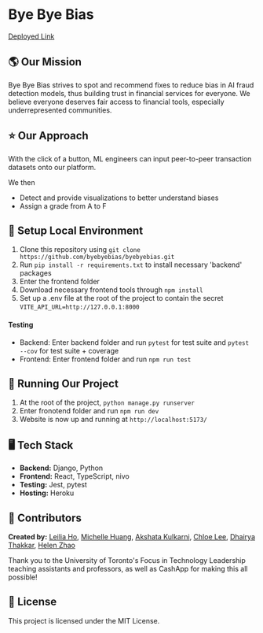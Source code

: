 # Bye Bye Bias

[Deployed Link](https://byebyebias.netlify.app/)

##  🌎 Our Mission   
Bye Bye Bias strives to spot and recommend fixes to reduce bias in AI fraud detection models, thus building trust in financial services for everyone. We believe everyone deserves fair access to financial tools, especially underrepresented communities. 

## ⭐️ Our Approach 
With the click of a button, ML engineers can input peer-to-peer transaction datasets onto our platform.

We then
- Detect and provide visualizations to better understand biases 
- Assign a grade from A to F

## 🧱 Setup Local Environment
1. Clone this repository using `git clone https://github.com/byebyebias/byebyebias.git`
2. Run `pip install -r requirements.txt` to install necessary 'backend' packages
3. Enter the frontend folder
4. Download necessary frontend tools through `npm install`
5. Set up a .env file at the root of the project to contain the secret `VITE_API_URL=http://127.0.0.1:8000`

#### Testing
- Backend: Enter backend folder and run `pytest` for test suite and `pytest --cov` for test suite + coverage
- Frontend: Enter frontend folder and run `npm run test`

##  🏃 Running Our Project
1. At the root of the project, `python manage.py runserver`
2. Enter fronotend folder and run `npm run dev`
3. Website is now up and running at `http://localhost:5173/`

## 🖥 Tech Stack  
- **Backend:** Django, Python
- **Frontend:** React, TypeScript, nivo
- **Testing:** Jest, pytest
- **Hosting:** Heroku

## 💜 Contributors
**Created by:** [Leilia Ho](https://github.com/aerymist), [Michelle Huang](https://github.com/1michhu1), [Akshata Kulkarni](https://github.com/aakshataa), [Chloe Lee](https://github.com/chloehylee), [Dhairya Thakkar](https://github.com/dhairya-t), [Helen Zhao](https://github.com/1zhaohel)

Thank you to the University of Toronto's Focus in Technology Leadership teaching assistants and professors, as well as CashApp for making this all possible!

## 📄 License 
This project is licensed under the MIT License. 
